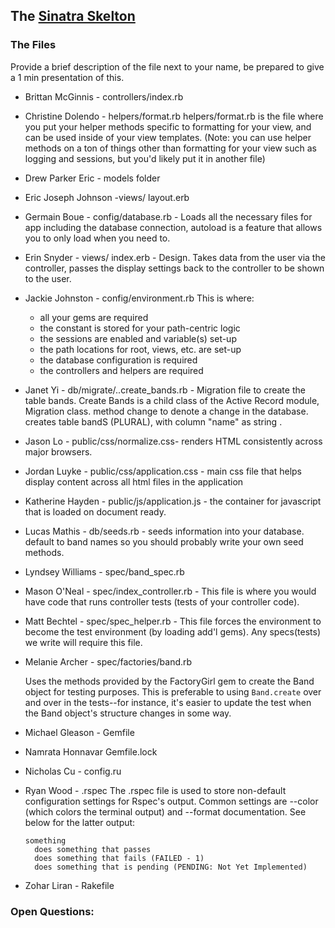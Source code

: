 ## The  [Sinatra Skelton](../../../sinatra-skeleton-mvc-challenge)

### The Files
Provide a brief description of the file next to your name, be prepared to give a 1 min presentation of this.

* Brittan McGinnis - controllers/index.rb
* Christine Dolendo - helpers/format.rb
helpers/format.rb is the file where you put your helper methods specific to formatting for your view, and can be used inside of your view templates. (Note: you can use helper methods on a ton of things other than formatting for your view such as logging and sessions, but you'd likely put it in another file)

* Drew Parker Eric - models folder
* Eric Joseph Johnson -views/ layout.erb
* Germain Boue - config/database.rb - Loads all the necessary files for app including the database connection, autoload is a feature that allows you to only load when you need to.
* Erin Snyder - views/ index.erb - Design. Takes data from the user via the controller, passes the display settings back to the controller to be shown to the user.
* Jackie Johnston - config/environment.rb
This is where:
  - all your gems are required
  - the constant is stored for your path-centric logic
  - the sessions are enabled and variable(s) set-up
  - the path locations for root, views, etc. are set-up
  - the database configuration is required
  - the controllers and helpers are required
* Janet Yi - db/migrate/..create_bands.rb - Migration file to create the table bands. Create Bands is a child class of the Active Record module, Migration class. method change to denote a change in the database. creates table bandS (PLURAL), with column "name" as string .
* Jason Lo - public/css/normalize.css- renders HTML consistently across major browsers.
* Jordan Luyke - public/css/application.css - main css file that helps display content across all html files in the application
* Katherine Hayden - public/js/application.js - the container for javascript that is loaded on document ready.
* Lucas Mathis - db/seeds.rb - seeds information into your database. default to band names so you should probably write your own seed methods.
* Lyndsey Williams - spec/band_spec.rb
* Mason O'Neal - spec/index_controller.rb - This file is where you would have code that runs controller tests (tests of your controller code).
* Matt Bechtel - spec/spec_helper.rb - This file forces the environment to become the test environment (by loading add'l gems). Any specs(tests) we write will require this file.

* Melanie Archer - spec/factories/band.rb

  Uses the methods provided by the FactoryGirl gem to create
  the Band object for testing purposes. This is preferable to using `Band.create`
  over and over in the tests--for instance, it's easier to update the test when the Band object's
  structure changes in some way.

* Michael Gleason - Gemfile
* Namrata Honnavar Gemfile.lock
* Nicholas Cu - config.ru
* Ryan Wood - .rspec
  The .rspec file is used to store non-default configuration settings for Rspec's output. Common settings are --color (which colors the terminal output) and --format documentation. See below for the latter output:

      something
        does something that passes
        does something that fails (FAILED - 1)
        does something that is pending (PENDING: Not Yet Implemented)

* Zohar Liran - Rakefile

### Open Questions:


